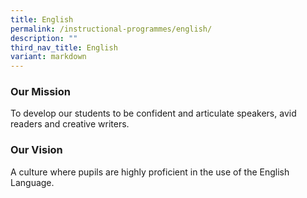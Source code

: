 ```yaml
---
title: English
permalink: /instructional-programmes/english/
description: ""
third_nav_title: English
variant: markdown
---
```

### Our Mission

To develop our students to be confident and articulate speakers, avid readers and creative writers.

  

### Our Vision

A culture where pupils are highly proficient in the use of the English Language.